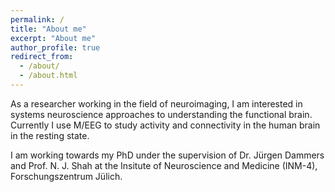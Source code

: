 ```yaml
---
permalink: /
title: "About me"
excerpt: "About me"
author_profile: true
redirect_from: 
  - /about/
  - /about.html
---
```


As a researcher working in the field of neuroimaging, I am interested in systems neuroscience approaches to understanding the functional brain. Currently I use M/EEG to study activity and connectivity in the human brain in the resting state. 

I am working towards my PhD under the supervision of Dr. Jürgen Dammers and Prof. N. J. Shah at the Insitute of Neuroscience and Medicine (INM-4), Forschungszentrum Jülich.

